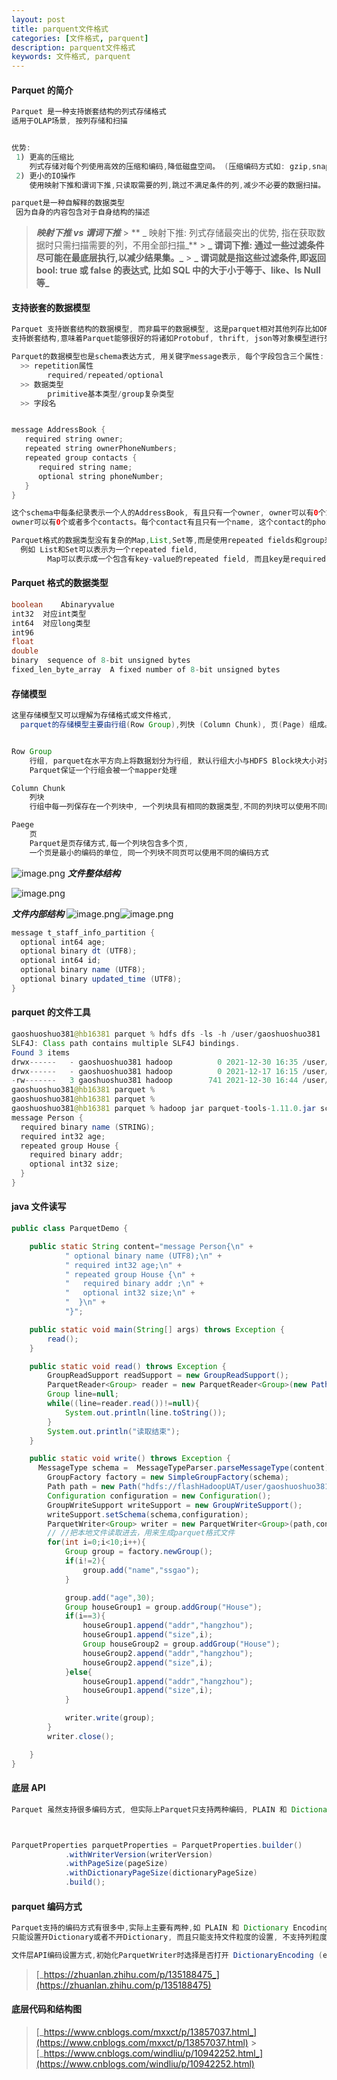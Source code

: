 ```yaml
---
layout: post
title: parquent文件格式
categories: [文件格式, parquent]
description: parquent文件格式
keywords: 文件格式, parquent
---
```


<meta name="referrer" content="no-referrer"/>

#### Parquet 的简介

```java
Parquet 是一种支持嵌套结构的列式存储格式
适用于OLAP场景, 按列存储和扫描


优势:
 1) 更高的压缩比
 	列式存储对每个列使用高效的压缩和编码,降低磁盘空间。 (压缩编码方式如: gzip,snappy)
 2) 更小的IO操作
 	使用映射下推和谓词下推,只读取需要的列,跳过不满足条件的列,减少不必要的数据扫描。

parquet是一种自解释的数据类型
 因为自身的内容包含对于自身结构的描述
```

> **_映射下推 vs 谓词下推_** > ** _ 映射下推: 列式存储最突出的优势, 指在获取数据时只需扫描需要的列，不用全部扫描_** > **_ 谓词下推: 通过一些过滤条件尽可能在最底层执行,以减少结果集。_** > **_ 谓词就是指这些过滤条件,即返回 bool: true 或 false 的表达式, 比如 SQL 中的大于小于等于、like、Is Null 等_**

#### 支持嵌套的数据模型

```java
Parquet 支持嵌套结构的数据模型, 而非扁平的数据模型, 这是parquet相对其他列存比如ORC的一大特点或优势。
支持嵌套结构,意味着Parquet能够很好的将诸如Protobuf, thrift, json等对象模型进行列式存储。

Parquet的数据模型也是schema表达方式, 用关键字message表示, 每个字段包含三个属性:
  >> repetition属性
        required/repeated/optional
  >> 数据类型
        primitive基本类型/group复杂类型
  >> 字段名


message AddressBook {
   required string owner;
   repeated string ownerPhoneNumbers;
   repeated group contacts {
      required string name;
      optional string phoneNumber;
   }
}

这个schema中每条纪录表示一个人的AddressBook, 有且只有一个owner, owner可以有0个或者多个ownerPhoneNumbers
owner可以有0个或者多个contacts。每个contact有且只有一个name, 这个contact的phoneNumber可有可无。

Parquet格式的数据类型没有复杂的Map,List,Set等,而是使用repeated fields和group来表示。
  例如 List和Set可以表示为一个repeated field,
		Map可以表示成一个包含有key-value的repeated field, 而且key是required的。


```

#### Parquet 格式的数据类型

```java
boolean    Abinaryvalue
int32  对应int类型
int64  对应long类型
int96
float
double
binary  sequence of 8-bit unsigned bytes
fixed_len_byte_array  A fixed number of 8-bit unsigned bytes
```

#### 存储模型

```java
这里存储模型又可以理解为存储格式或文件格式,
  parquet的存储模型主要由行组(Row Group),列快 (Column Chunk), 页(Page) 组成。


Row Group
	行组, parquet在水平方向上将数据划分为行组, 默认行组大小与HDFS Block块大小对齐,
    Parquet保证一个行组会被一个mapper处理

Column Chunk
	列块
	行组中每一列保存在一个列块中, 一个列块具有相同的数据类型,不同的列块可以使用不同的压缩

Paege
	页
    Parquet是页存储方式,每一个列块包含多个页,
	一个页是最小的编码的单位, 同一个列块不同页可以使用不同的编码方式
```

![image.png](https://cdn.nlark.com/yuque/0/2021/png/659846/1640856657913-6fce3f33-bf9a-4b71-8533-aabb0c288a82.png#clientId=u27047483-4a23-4&crop=0&crop=0&crop=1&crop=1&from=paste&height=197&id=u24b759dd&margin=%5Bobject%20Object%5D&name=image.png&originHeight=251&originWidth=371&originalType=binary&ratio=1&rotation=0&showTitle=false&size=14810&status=done&style=none&taskId=uaf113e4c-fc17-4af8-96c1-2ecc82de4a2&title=&width=290.5)
_**文件整体结构**_

![image.png](https://cdn.nlark.com/yuque/0/2021/png/659846/1640856680806-0d858a67-f527-42d7-8980-1a79b2e50c2c.png#clientId=u27047483-4a23-4&crop=0&crop=0&crop=1&crop=1&from=paste&height=190&id=u948e57f1&margin=%5Bobject%20Object%5D&name=image.png&originHeight=241&originWidth=791&originalType=binary&ratio=1&rotation=0&showTitle=false&size=29890&status=done&style=none&taskId=u6bc424b9-1160-4324-9266-23376f48908&title=&width=624.5)

_**文件内部结构**_
![image.png](https://cdn.nlark.com/yuque/0/2021/png/659846/1640856717906-3745371e-bdab-4494-9fb4-936a7cc999ef.png#clientId=u27047483-4a23-4&crop=0&crop=0&crop=1&crop=1&from=paste&height=291&id=u7b603e29&margin=%5Bobject%20Object%5D&name=image.png&originHeight=348&originWidth=246&originalType=binary&ratio=1&rotation=0&showTitle=false&size=16697&status=done&style=none&taskId=uf8c52d22-40ab-4cef-bcf8-9572e663cbc&title=&width=206)![image.png](https://cdn.nlark.com/yuque/0/2021/png/659846/1640856745875-12b70971-02d2-49b0-8819-83002d891c6d.png#clientId=u27047483-4a23-4&crop=0&crop=0&crop=1&crop=1&from=paste&height=237&id=u61b4bc22&margin=%5Bobject%20Object%5D&name=image.png&originHeight=291&originWidth=716&originalType=binary&ratio=1&rotation=0&showTitle=false&size=50464&status=done&style=none&taskId=u15da6609-6508-4533-a950-40358c4f8fa&title=&width=584)

```java
message t_staff_info_partition {
  optional int64 age;
  optional binary dt (UTF8);
  optional int64 id;
  optional binary name (UTF8);
  optional binary updated_time (UTF8);
}
```

#### parquet 的文件工具

```java
gaoshuoshuo381@hb16381 parquet % hdfs dfs -ls -h /user/gaoshuoshuo381
SLF4J: Class path contains multiple SLF4J bindings.
Found 3 items
drwx------   - gaoshuoshuo381 hadoop          0 2021-12-30 16:35 /user/gaoshuoshuo381/.Trash
drwx------   - gaoshuoshuo381 hadoop          0 2021-12-17 16:15 /user/gaoshuoshuo381/.flink
-rw-------   3 gaoshuoshuo381 hadoop        741 2021-12-30 16:44 /user/gaoshuoshuo381/tmp.parquet
gaoshuoshuo381@hb16381 parquet %
gaoshuoshuo381@hb16381 parquet %
gaoshuoshuo381@hb16381 parquet % hadoop jar parquet-tools-1.11.0.jar schema /user/gaoshuoshuo381/tmp.parquet
message Person {
  required binary name (STRING);
  required int32 age;
  repeated group House {
    required binary addr;
    optional int32 size;
  }
}

```

#### java 文件读写

```java
public class ParquetDemo {

    public static String content="message Person{\n" +
            " optional binary name (UTF8);\n" +
            " required int32 age;\n" +
            " repeated group House {\n" +
            "   required binary addr ;\n" +
            "   optional int32 size;\n" +
            "  }\n" +
            "}";

    public static void main(String[] args) throws Exception {
        read();
    }

    public static void read() throws Exception {
        GroupReadSupport readSupport = new GroupReadSupport();
        ParquetReader<Group> reader = new ParquetReader<Group>(new Path("hdfs://flashHadoopUAT/user/gaoshuoshuo381/tmp.parquet"),readSupport);
        Group line=null;
        while((line=reader.read())!=null){
            System.out.println(line.toString());
        }
        System.out.println("读取结束");
    }

    public static void write() throws Exception {
      MessageType schema =  MessageTypeParser.parseMessageType(content);
        GroupFactory factory = new SimpleGroupFactory(schema);
        Path path = new Path("hdfs://flashHadoopUAT/user/gaoshuoshuo381/tmp.parquet");
        Configuration configuration = new Configuration();
        GroupWriteSupport writeSupport = new GroupWriteSupport();
        writeSupport.setSchema(schema,configuration);
        ParquetWriter<Group> writer = new ParquetWriter<Group>(path,configuration,writeSupport);
        // //把本地文件读取进去，用来生成parquet格式文件
        for(int i=0;i<10;i++){
            Group group = factory.newGroup();
            if(i!=2){
                group.add("name","ssgao");
            }

            group.add("age",30);
            Group houseGroup1 = group.addGroup("House");
            if(i==3){
                houseGroup1.append("addr","hangzhou");
                houseGroup1.append("size",i);
                Group houseGroup2 = group.addGroup("House");
                houseGroup2.append("addr","hangzhou");
                houseGroup2.append("size",i);
            }else{
                houseGroup1.append("addr","hangzhou");
                houseGroup1.append("size",i);
            }

            writer.write(group);
        }
        writer.close();

    }
}
```

#### 底层 API

```java
Parquet 虽然支持很多编码方式, 但实际上Parquet只支持两种编码, PLAIN 和 Dictionary Encoding



ParquetProperties parquetProperties = ParquetProperties.builder()
            .withWriterVersion(writerVersion)
            .withPageSize(pageSize)
            .withDictionaryPageSize(dictionaryPageSize)
            .build();
```

#### parquet 编码方式

```java
Parquet支持的编码方式有很多中,实际上主要有两种,如 PLAIN 和 Dictionary Encoding。
只能设置开Dictionary或者不开Dictionary, 而且只能支持文件粒度的设置, 不支持列粒度的, 不能对某一具体的列设置编码

文件层API编码设置方式,初始化ParquetWriter时选择是否打开 DictionaryEncoding (enableDictionary参数)

```

> [_https://zhuanlan.zhihu.com/p/135188475_](https://zhuanlan.zhihu.com/p/135188475)

#### 底层代码和结构图

> [_https://www.cnblogs.com/mxxct/p/13857037.html_](https://www.cnblogs.com/mxxct/p/13857037.html) > [_https://www.cnblogs.com/windliu/p/10942252.html_](https://www.cnblogs.com/windliu/p/10942252.html)
